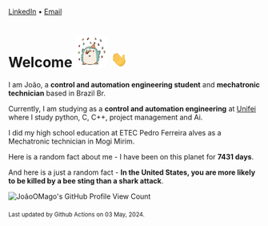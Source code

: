 [LinkedIn](https://www.linkedin.com/in/joão-pedro-gozzoli-b95641301/) &bull;
[Email](joaopedrogozzoli@gmail.com)

# Welcome <img src="happy.gif" height="64px" /> <img src="wave.gif" height="32px" />

I am João, a  **control and automation engineering student** and **mechatronic technician** based in Brazil Br.

Currently, I am studying as a **control and automation engineering** at [Unifei](https://unifei.edu.br) where I study python, C, C++, project management and Ai.

I did my high school education at ETEC Pedro Ferreira alves as a Mechatronic technician in Mogi Mirim.

Here is a random fact about me - I have been on this planet for **7431 days**.

And here is a just a random fact -  **In the United States, you are more likely to be killed by a bee sting than a shark attack**.

![JoãoOMago's GitHub Profile View Count](https://komarev.com/ghpvc/?username=JoaoOMago)

<sub>Last updated by Github Actions on 03 May, 2024.</sub>
